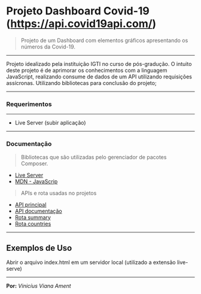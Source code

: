# Projeto Dashboard Covid-19 (https://api.covid19api.com/)

> Projeto de um Dashboard com elementos gráficos apresentando os números da Covid-19.

---

Projeto idealizado pela instituição IGTI no curso de pós-gradução. O intuito deste projeto é de aprimorar os conhecimentos com a linguagem JavaScript, realizando consume de dados de um API utilizando requisições assícronas. Utilizando bibliotecas para conclusão do projeto;

---

### Requerimentos

---

- Live Server (subir aplicação)

---

### Documentação

> Bibliotecas que são utilizadas pelo gerenciador de pacotes Composer.

- [Live Server](https://www.npmjs.com/package/live-server)
- [MDN - JavaScrip](https://developer.mozilla.org/pt-BR/docs/Web/JavaScript)

> APIs e rota usadas no projetos

- [API principal](https://api.covid19api.com/)
- [API documentação](https://documenter.getpostman.com/view/10808728/SzS8rjbc)
- [Rota summary](https://api.covid19api.com/summary)
- [Rota countries](https://api.covid19api.com/countries)

---

## Exemplos de Uso

Abrir o arquivo index.html em um servidor local (utilizado a extensão live-serve)

---

**Por:**
_Vinicíus Viana Ament_
